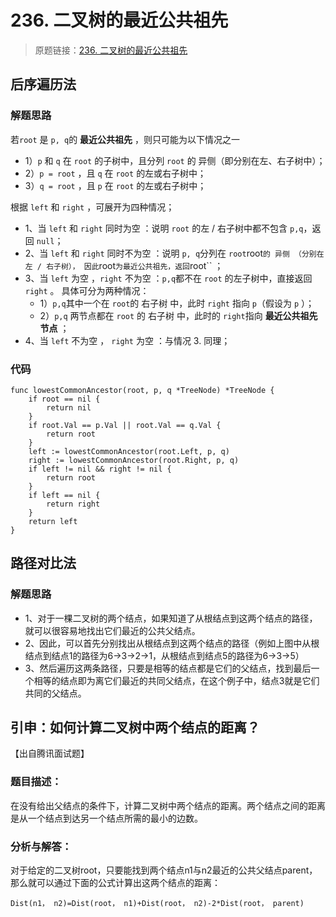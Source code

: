 # 236. 二叉树的最近公共祖先

> 原题链接：[236. 二叉树的最近公共祖先](https://leetcode-cn.com/problems/lowest-common-ancestor-of-a-binary-tree)
## 后序遍历法
### 解题思路

若``root`` 是 ``p, q``的 **最近公共祖先** ，则只可能为以下情况之一
* 1）``p`` 和 ``q`` 在 ``root`` 的子树中，且分列 ``root`` 的 异侧（即分别在左、右子树中）；
* 2）``p = root`` ，且 ``q`` 在 ``root`` 的左或右子树中；
* 3）``q = root`` ，且 ``p`` 在 ``root`` 的左或右子树中；


根据 ``left`` 和 ``right`` ，可展开为四种情况；
* 1、当 ``left`` 和 ``right`` 同时为空 ：说明 ``root`` 的左 / 右子树中都不包含 ``p,q``，返回 ``null``；
* 2、当 ``left`` 和 ``right`` 同时不为空 ：说明 ``p, q``分列在 ``root``root`` 的 异侧 （分别在 左 / 右子树），
因此 ``root`` 为最近公共祖先，返回 ``root`` ；
* 3、当 ``left`` 为空 ，``right`` 不为空 ：``p,q``都不在 ``root`` 的左子树中，直接返回 ``right`` 。
具体可分为两种情况：
    * 1）``p,q``其中一个在 ``root``的 右子树 中，此时 ``right`` 指向 ``p``（假设为 ``p`` ）；
    * 2）``p,q`` 两节点都在 ``root`` 的 右子树 中，此时的 ``right``指向 **最近公共祖先节点** ；
* 4、当 ``left`` 不为空 ， ``right`` 为空 ：与情况 3. 同理；

### 代码
```golang
func lowestCommonAncestor(root, p, q *TreeNode) *TreeNode {
	if root == nil {
		return nil
	}
	if root.Val == p.Val || root.Val == q.Val {
		return root
	}
	left := lowestCommonAncestor(root.Left, p, q)
	right := lowestCommonAncestor(root.Right, p, q)
	if left != nil && right != nil {
		return root
	}
	if left == nil {
		return right
	}
	return left
}
```
## 路径对比法
### 解题思路
* 1、对于一棵二叉树的两个结点，如果知道了从根结点到这两个结点的路径，就可以很容易地找出它们最近的公共父结点。
* 2、因此，可以首先分别找出从根结点到这两个结点的路径（例如上图中从根结点到结点1的路径为6->3->2->1，从根结点到结点5的路径为6->3->5）
* 3、然后遍历这两条路径，只要是相等的结点都是它们的父结点，找到最后一个相等的结点即为离它们最近的共同父结点，在这个例子中，结点3就是它们共同的父结点。

## 引申：如何计算二叉树中两个结点的距离？
【出自腾讯面试题】
### 题目描述：

在没有给出父结点的条件下，计算二叉树中两个结点的距离。两个结点之间的距离是从一个结点到达另一个结点所需的最小的边数。

### 分析与解答：

对于给定的二叉树root，只要能找到两个结点n1与n2最近的公共父结点parent，那么就可以通过下面的公式计算出这两个结点的距离：
```
Dist(n1， n2)=Dist(root， n1)+Dist(root， n2)-2*Dist(root， parent)
```
